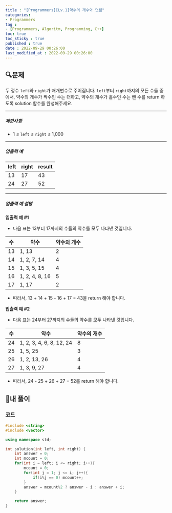 ```yaml
---
title : "[Programmers][Lv.1]약수의 개수와 덧셈"
categories:
- Programmers
tag :
- [Programmers, Algoritm, Programming, C++]
toc: true
toc_sticky : true
published : true
date : 2022-09-29 00:26:00
last_modified_at : 2022-09-29 00:26:00
---
```


## 🔍문제

두 정수 `left`와 `right`가 매개변수로 주어집니다. `left`부터 `right`까지의 모든 수들 중에서, 약수의 개수가 짝수인 수는 더하고, 약수의 개수가 홀수인 수는 뺀 수를 return 하도록 solution 함수를 완성해주세요.

------

##### 제한사항

- 1 ≤ `left` ≤ `right` ≤ 1,000

------

##### 입출력 예

| left | right | result |
| ---- | ----- | ------ |
| 13   | 17    | 43     |
| 24   | 27    | 52     |

------

##### 입출력 예 설명

**입출력 예 #1**

- 다음 표는 13부터 17까지의 수들의 약수를 모두 나타낸 것입니다.

| 수   | 약수           | 약수의 개수 |
| ---- | -------------- | ----------- |
| 13   | 1, 13          | 2           |
| 14   | 1, 2, 7, 14    | 4           |
| 15   | 1, 3, 5, 15    | 4           |
| 16   | 1, 2, 4, 8, 16 | 5           |
| 17   | 1, 17          | 2           |

- 따라서, 13 + 14 + 15 - 16 + 17 = 43을 return 해야 합니다.

**입출력 예 #2**

- 다음 표는 24부터 27까지의 수들의 약수를 모두 나타낸 것입니다.

| 수   | 약수                     | 약수의 개수 |
| ---- | ------------------------ | ----------- |
| 24   | 1, 2, 3, 4, 6, 8, 12, 24 | 8           |
| 25   | 1, 5, 25                 | 3           |
| 26   | 1, 2, 13, 26             | 4           |
| 27   | 1, 3, 9, 27              | 4           |

- 따라서, 24 - 25 + 26 + 27 = 52를 return 해야 합니다.



## 📝내 풀이

### 코드

```c++
#include <string>
#include <vector>

using namespace std;

int solution(int left, int right) {
    int answer = 0;
    int mcount = 0;
    for(int i = left; i <= right; i++){
        mcount = 0;
        for(int j = 1; j <= i; j++){
            if(i%j == 0) mcount++;            
        }
        answer = mcount%2 ? answer - i : answer + i;
    }

    return answer;
}
```
